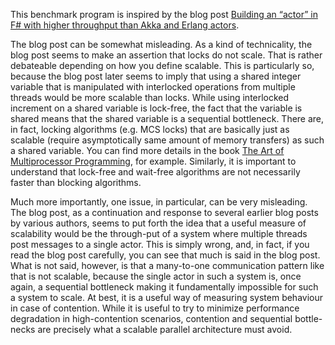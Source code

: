 ﻿This benchmark program is inspired by the blog post [Building an “actor” in F#
with higher throughput than Akka and Erlang actors](http://zbray.com/2012/12/09/building-an-actor-in-f-with-higher-throughput-than-akka-and-erlang-actors/).

The blog post can be somewhat misleading.  As a kind of technicality, the 
blog post seems to make an assertion that locks do not scale.  That is rather
debateable depending on how you define scalable.  This is particularly so,
because the blog post later seems to imply that using a shared integer
variable that is manipulated with interlocked operations from multiple threads
would be more scalable than locks.  While using interlocked increment on a
shared variable is lock-free, the fact that the variable is shared means that
the shared variable is a sequential bottleneck.  There are, in fact, locking
algorithms (e.g. MCS locks) that are basically just as scalable (require
asymptotically same amount of memory transfers) as such a shared variable.  You
can find more details in the book [The Art of Multiprocessor
Programming](http://people.csail.mit.edu/shanir/), for example.  Similarly, it
is important to understand that lock-free and wait-free algorithms are not
necessarily faster than blocking algorithms.

Much more importantly, one issue, in particular, can be very misleading.  The
blog post, as a continuation and response to several earlier blog posts by
various authors, seems to put forth the idea that a useful measure of
scalability would be the through-put of a system where multiple threads post
messages to a single actor.  This is simply wrong, and, in fact, if you read
the blog post carefully, you can see that much is said in the blog post.  What
is not said, however, is that a many-to-one communication pattern like that is
not scalable, because the single actor in such a system is, once again, a
sequential bottleneck making it fundamentally impossible for such a system to
scale.  At best, it is a useful way of measuring system behaviour in case of
contention.  While it is useful to try to minimize performance degradation in
high-contention scenarios, contention and sequential bottle-necks are precisely
what a scalable parallel architecture must avoid.
